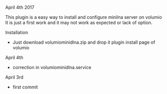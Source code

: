 April 4th 2017

This plugin is a easy way to install and configure minilna server on volumio
It is just a first work and it may not work as expected or lack of option.

Installation

- Just download volumiominidlna.zip and drop it plugin install page of volumio

April 4th

- correction in volumiominidlna.service

April 3rd

- first commit